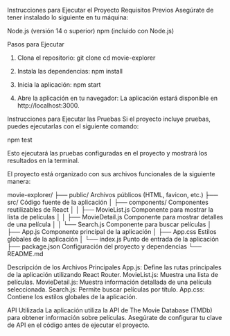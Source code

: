 Instrucciones para Ejecutar el Proyecto
Requisitos Previos
Asegúrate de tener instalado lo siguiente en tu máquina:

Node.js (versión 14 o superior)
npm (incluido con Node.js)

Pasos para Ejecutar

1. Clona el repositorio:
   git clone <URL-del-repositorio>
   cd movie-explorer

2. Instala las dependencias:
   npm install

3. Inicia la aplicación:
   npm start

4. Abre la aplicación en tu navegador: La aplicación estará disponible en http://localhost:3000.

Instrucciones para Ejecutar las Pruebas
Si el proyecto incluye pruebas, puedes ejecutarlas con el siguiente comando:

npm test

Esto ejecutará las pruebas configuradas en el proyecto y mostrará los resultados en la terminal.

El proyecto está organizado con sus archivos funcionales de la siguiente manera:

movie-explorer/
├── public/ Archivos públicos (HTML, favicon, etc.)
├── src/ Código fuente de la aplicación
│ ├── components/ Componentes reutilizables de React
│ │ ├── MovieList.js Componente para mostrar la lista de películas
│ │ ├── MovieDetail.js Componente para mostrar detalles de una película
│ │ └── Search.js Componente para buscar películas
│ ├── App.js Componente principal de la aplicación
│ ├── App.css Estilos globales de la aplicación
│ └── index.js Punto de entrada de la aplicación
├── package.json Configuración del proyecto y dependencias
└── README.md

Descripción de los Archivos Principales
App.js: Define las rutas principales de la aplicación utilizando React Router.
MovieList.js: Muestra una lista de películas.
MovieDetail.js: Muestra información detallada de una película seleccionada.
Search.js: Permite buscar películas por título.
App.css: Contiene los estilos globales de la aplicación.

API Utilizada
La aplicación utiliza la API de The Movie Database (TMDb) para obtener información sobre películas. Asegúrate de configurar tu clave de API en el código antes de ejecutar el proyecto.
